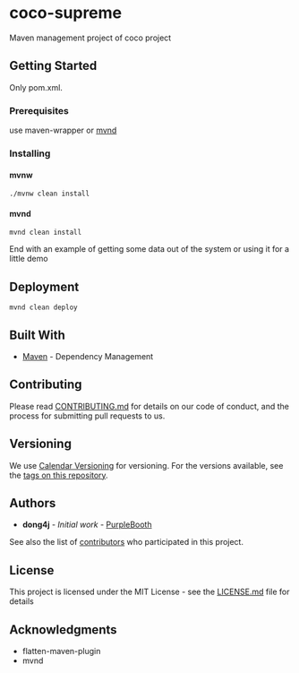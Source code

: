 # coco-supreme

Maven management project of coco project

## Getting Started

Only pom.xml.

### Prerequisites

use maven-wrapper or [mvnd](https://github.com/apache/maven-mvnd)

### Installing

#### mvnw

```
./mvnw clean install
```

#### mvnd

```
mvnd clean install
```

End with an example of getting some data out of the system or using it for a little demo

## Deployment

```
mvnd clean deploy
```

## Built With

* [Maven](https://maven.apache.org/) - Dependency Management

## Contributing

Please read [CONTRIBUTING.md](https://gist.github.com/PurpleBooth/b24679402957c63ec426) for details on our code of conduct, and the process
for submitting pull requests to us.

## Versioning

We use [Calendar Versioning](https://calver.org/overview_zhcn.html) for versioning. For the versions available, see
the [tags on this repository](https://github.com/dong4j/coco-supreme/tags).

## Authors

* **dong4j** - *Initial work* - [PurpleBooth](https://github.com/dong4j)

See also the list of [contributors](https://github.com/dong4j/coco-supreme/contributors) who participated in this project.

## License

This project is licensed under the MIT License - see the [LICENSE.md](LICENSE) file for details

## Acknowledgments

* flatten-maven-plugin
* mvnd

